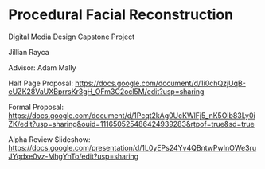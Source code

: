 # Procedural Facial Reconstruction
Digital Media Design Capstone Project

Jillian Rayca

Advisor: Adam Mally

Half Page Proposal: https://docs.google.com/document/d/1i0chQzjUqB-eUZK28VaUXBprrsKr3gH_OFm3C2ocl5M/edit?usp=sharing

Formal Proposal: https://docs.google.com/document/d/1Pcqt2kAg0UcKWlFj5_nK5Olb83Ly0iZK/edit?usp=sharing&ouid=111650525486424939283&rtpof=true&sd=true

Alpha Review Slideshow: https://docs.google.com/presentation/d/1L0yEPs24Yv4QBntwPwInOWe3ruJYqdxe0vz-MhgYnTo/edit?usp=sharing
